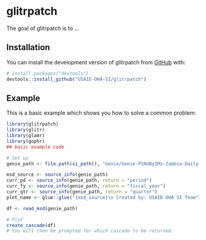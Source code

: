 
# glitrpatch

<!-- badges: start -->
<!-- badges: end -->

The goal of glitrpatch is to ...

## Installation

You can install the development version of glitrpatch from [GitHub](https://github.com/) with:

``` r
# install.packages("devtools")
devtools::install_github("USAID-OHA-SI/glitrpatch")
```

## Example

This is a basic example which shows you how to solve a common problem:

``` r
library(glitrpatch)
library(glitr)
library(glamr)
library(gophr)
## basic example code

# Set up
genie_path <- file.path(si_path(), "Genie/Genie-PSNUByIMs-Zambia-Daily-2022-05-16.zip")

msd_source <- source_info(genie_path)
curr_pd <- source_info(genie_path, return = "period")
curr_fy <- source_info(genie_path, return = "fiscal_year")
curr_qtr <- source_info(genie_path, return = "quarter")
plot_name <- glue::glue("{msd_source}\n Created by: USAID OHA SI Team")

df <- read_msd(genie_path)

# Plot
create_cascade(df)
# You will then be prompted for which cascade to be returned.
```

